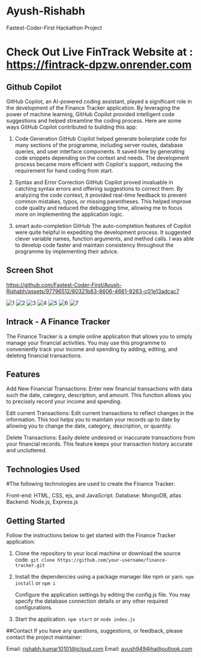 # Ayush-Rishabh
Fastest-Coder-First Hackathon Project
# Check Out Live FinTrack Website at : https://fintrack-dpzw.onrender.com

## Github Copilot
GitHub Copilot, an AI-powered coding assistant, played a significant role in the development of the Finance Tracker application. 
By leveraging the power of machine learning, GitHub Copilot provided intelligent code suggestions and helped streamline the coding process. 
Here are some ways GitHub Copilot contributed to building this app:

1. Code Generation
  GitHub Copilot helped generate boilerplate code for many sections of the programme, including server routes, database queries, and user interface components. It saved time by generating code snippets depending on the context and needs.
  The development process became more efficient with Copilot's support, reducing the requirement for hand coding from start.

2. Syntax and Error Correction
   GitHub Copilot proved invaluable in catching syntax errors and offering suggestions to correct them.
   By analyzing the code context, it provided real-time feedback to prevent common mistakes, typos, or missing parentheses.
   This helped improve code quality and reduced the debugging time, allowing me to focus more on implementing the application logic.

3. smart auto-completion
   GitHub The auto-completion features of Copilot were quite helpful in expediting the development process.
   It suggested clever variable names, function arguments, and method calls.
   I was able to develop code faster and maintain consistency throughout the programme by implementing their advice.

## Screen Shot


https://github.com/Fastest-Coder-First/Ayush-Rishabh/assets/97796512/80321b83-8606-4661-9263-c01e13adcac7


![1](https://github.com/Fastest-Coder-First/Ayush-Rishabh/assets/97796512/5283141c-6a0a-401b-badd-066542d45b98)
![2](https://github.com/Fastest-Coder-First/Ayush-Rishabh/assets/97796512/97660a85-32a5-447f-bbd7-0a306b7cc542)
![3](https://github.com/Fastest-Coder-First/Ayush-Rishabh/assets/97796512/3148925f-70cb-40c1-a6fe-7671dd1b6898)
![4](https://github.com/Fastest-Coder-First/Ayush-Rishabh/assets/97796512/e0ec726f-9641-4ff3-9f30-8f83d43c1258)
![5](https://github.com/Fastest-Coder-First/Ayush-Rishabh/assets/97796512/6e536d23-a6d2-4204-8687-bbb75307c812)
![6](https://github.com/Fastest-Coder-First/Ayush-Rishabh/assets/97796512/760af727-ddcc-4ad9-bd89-02fa2a078898)
![7](https://github.com/Fastest-Coder-First/Ayush-Rishabh/assets/97796512/c8e101e4-451f-432f-9d15-3164baa5fdf7)




## Intrack - A Finance Tracker
The Finance Tracker is a simple online application that allows you to simply manage your financial activities.
You may use this programme to conveniently track your income and spending by adding, editing, and deleting financial transactions.

## Features
Add New Financial Transactions:
Enter new financial transactions with data such the date, category, description, and amount. 
This function allows you to precisely record your income and spending.

Edit current Transactions: 
Edit current transactions to reflect changes in the information. 
This tool helps you to maintain your records up to date by allowing you to change the date, category, description, or quantity.

Delete Transactions: 
Easily delete undesired or inaccurate transactions from your financial records. 
This feature keeps your transaction history accurate and uncluttered.

## Technologies Used
#The following technologies are used to create the Finance Tracker:

Front-end: HTML, CSS, ejs, and JavaScript.
Database: MongoDB, atlas 
Backend: Node.js, Express.js

## Getting Started
Follow the instructions below to get started with the Finance Tracker application:

1. Clone the repository to your local machine or download the source code.
  `git clone https://github.com/your-username/finance-tracker.git`

2. Install the dependencies using a package manager like npm or yarn.
  `npm install` or `npm i`

   Configure the application settings by editing the config.js file.
   You may specify the database connection details or any other required configurations.

3. Start the application.
  `npm start` or `node index.js`

##Contact
If you have any questions, suggestions, or feedback, please contact the project maintainer:

Email: rishabh.kumar10101@icloud.com
Email: ayush9494jha@outlook.com

